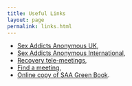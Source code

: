 ```yaml
---
title: Useful Links
layout: page
permalink: links.html
---
```


<!--
[Home](index.md)

# links
-->

* [Sex Addicts Anonymous UK][saa-uk],
* [Sex Addicts Anonymous International][saa-int],
* [Recovery tele-meetings][tele],
* [Find a meeting][meet],
* [Online copy of SAA Green Book][green].

[saa-uk]: https://saauk.info/
[saa-int]: https://saa-recovery.org/
[tele]: https://saauk.info/en/telemeetings/
[meet]: https://saa-recovery.org/meetings/
[green]: https://www.scribd.com/doc/160275809/Sex-addicts-anonymous-third-edition-web?secret_password=14f1sl7kfyy844k0w3uf#fullscreen&from_embed/
